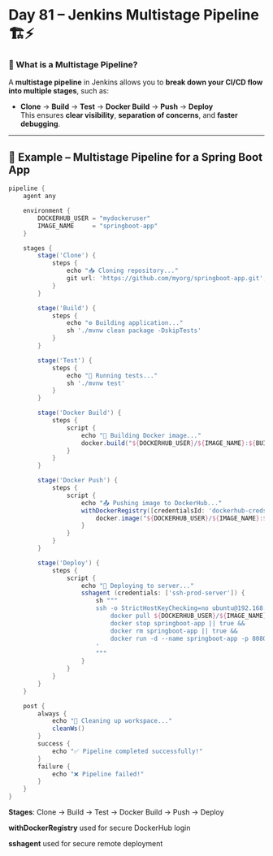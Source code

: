 # Day 81 – Jenkins Multistage Pipeline 🏗️⚡

### 🔎 What is a Multistage Pipeline?
A **multistage pipeline** in Jenkins allows you to **break down your CI/CD flow into multiple stages**, such as:
- **Clone** → **Build** → **Test** → **Docker Build** → **Push** → **Deploy**  
This ensures **clear visibility**, **separation of concerns**, and **faster debugging**.

---

## 🐧 Example – Multistage Pipeline for a Spring Boot App

```groovy
pipeline {
    agent any

    environment {
        DOCKERHUB_USER = "mydockeruser"
        IMAGE_NAME     = "springboot-app"
    }

    stages {
        stage('Clone') {
            steps {
                echo "📥 Cloning repository..."
                git url: 'https://github.com/myorg/springboot-app.git', branch: 'main'
            }
        }

        stage('Build') {
            steps {
                echo "⚙️ Building application..."
                sh './mvnw clean package -DskipTests'
            }
        }

        stage('Test') {
            steps {
                echo "🧪 Running tests..."
                sh './mvnw test'
            }
        }

        stage('Docker Build') {
            steps {
                script {
                    echo "🐳 Building Docker image..."
                    docker.build("${DOCKERHUB_USER}/${IMAGE_NAME}:${BUILD_NUMBER}")
                }
            }
        }

        stage('Docker Push') {
            steps {
                script {
                    echo "📤 Pushing image to DockerHub..."
                    withDockerRegistry([credentialsId: 'dockerhub-creds', url: '']) {
                        docker.image("${DOCKERHUB_USER}/${IMAGE_NAME}:${BUILD_NUMBER}").push("latest")
                    }
                }
            }
        }

        stage('Deploy') {
            steps {
                script {
                    echo "🚀 Deploying to server..."
                    sshagent (credentials: ['ssh-prod-server']) {
                        sh """
                        ssh -o StrictHostKeyChecking=no ubuntu@192.168.1.50 '
                            docker pull ${DOCKERHUB_USER}/${IMAGE_NAME}:${BUILD_NUMBER} &&
                            docker stop springboot-app || true &&
                            docker rm springboot-app || true &&
                            docker run -d --name springboot-app -p 8080:8080 ${DOCKERHUB_USER}/${IMAGE_NAME}:${BUILD_NUMBER}
                        '
                        """
                    }
                }
            }
        }
    }

    post {
        always {
            echo "🧹 Cleaning up workspace..."
            cleanWs()
        }
        success {
            echo "✅ Pipeline completed successfully!"
        }
        failure {
            echo "❌ Pipeline failed!"
        }
    }
}
```
**Stages**: Clone → Build → Test → Docker Build → Push → Deploy

**withDockerRegistry** used for secure DockerHub login

**sshagent** used for secure remote deployment
